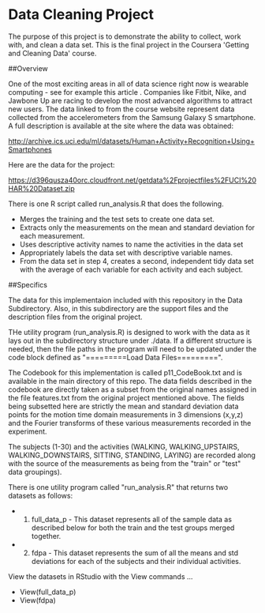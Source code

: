 # Data Cleaning Project

The purpose of this project is to demonstrate the ability to collect, work with, and clean a data set. This is the final project in the 
Coursera 'Getting and Cleaning Data' course.

##Overview

One of the most exciting areas in all of data science right now is wearable computing - see for example this article . Companies like Fitbit, Nike, and Jawbone Up are racing to develop the most advanced algorithms to attract new users. The data linked to from the course website represent data collected from the accelerometers from the Samsung Galaxy S smartphone. A full description is available at the site where the data was obtained:

http://archive.ics.uci.edu/ml/datasets/Human+Activity+Recognition+Using+Smartphones

Here are the data for the project:

https://d396qusza40orc.cloudfront.net/getdata%2Fprojectfiles%2FUCI%20HAR%20Dataset.zip

There is one R script called run_analysis.R that does the following.

- Merges the training and the test sets to create one data set.
- Extracts only the measurements on the mean and standard deviation for each measurement.
- Uses descriptive activity names to name the activities in the data set
- Appropriately labels the data set with descriptive variable names.
- From the data set in step 4, creates a second, independent tidy data set with the average of each variable for each activity and each subject.

##Specifics 

The data for this implementaion included with this repository in the Data Subdirectory. Also, in this subdirectory are the support files and the description files from the original project.

THe utility program (run_analysis.R) is designed to work with the data as it lays out in the subdirectory structure under ./data. If a different structure is needed, then the file paths in the program will need to be updated under the code block defined as "=========Load Data Files=========".

The Codebook for this implementation is called p11_CodeBook.txt and is available in the main directory of this repo. The data fields described in the codebook are directly taken as a subset from the original names assigned in the file features.txt from the original project mentioned above. The fields being subsetted here are strictly the mean and standard deviation data points for the motion time domain measurements in 3 dimensions (x,y,z) and the Fourier transforms of these various measurements recorded in the experiment. 

The subjects (1-30) and the activities (WALKING, WALKING_UPSTAIRS, WALKING_DOWNSTAIRS, SITTING, STANDING, LAYING) are recorded along with the source of the measurements as being from the "train" or "test" data groupings).

There is one utility program called "run_analysis.R" that returns two datasets as follows:

- 1. full_data_p  - This dataset represents all of the sample data as described below for both the train and the test groups merged together. 
- 2. fdpa - This dataset represents the sum of all the means and std deviations for each of the subjects and their individual activities.

View the datasets in RStudio with the View commands ... 
- View(full_data_p) 
- View(fdpa)



